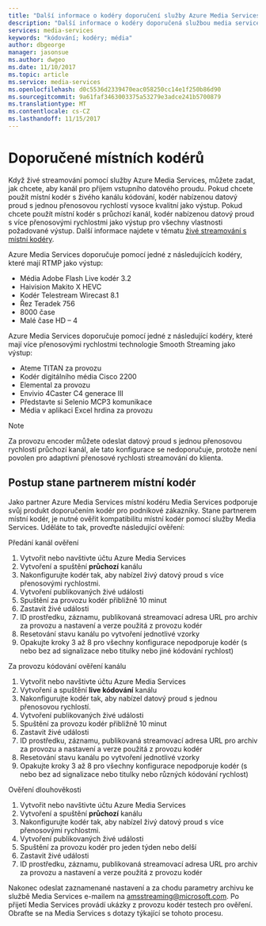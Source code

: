 ```yaml
---
title: "Další informace o kodéry doporučení služby Azure Media Services | Microsoft Docs"
description: "Další informace o kodéry doporučená službou media services"
services: media-services
keywords: "kódování; kodéry; média"
author: dbgeorge
manager: jasonsue
ms.author: dwgeo
ms.date: 11/10/2017
ms.topic: article
ms.service: media-services
ms.openlocfilehash: d0c5536d2339470eac058250cc14e1f250b86d90
ms.sourcegitcommit: 9a61faf3463003375a53279e3adce241b5700879
ms.translationtype: MT
ms.contentlocale: cs-CZ
ms.lasthandoff: 11/15/2017
---
```

# <a name="recommended-on-premises-encoders"></a>Doporučené místních kodérů
Když živé streamování pomocí služby Azure Media Services, můžete zadat, jak chcete, aby kanál pro příjem vstupního datového proudu. Pokud chcete použít místní kodér s živého kanálu kódování, kodér nabízenou datový proud s jednou přenosovou rychlostí vysoce kvalitní jako výstup. Pokud chcete použít místní kodér s průchozí kanál, kodér nabízenou datový proud s více přenosovými rychlostmi jako výstup pro všechny vlastnosti požadované výstup. Další informace najdete v tématu [živé streamování s místní kodéry](media-services-live-streaming-with-onprem-encoders.md).

Azure Media Services doporučuje pomocí jedné z následujících kodéry, které mají RTMP jako výstup:
- Média Adobe Flash Live kodér 3.2
- Haivision Makito X HEVC
- Kodér Telestream Wirecast 8.1
- Řez Teradek 756
- 8000 čase
- Malé čase HD – 4

Azure Media Services doporučuje pomocí jedné z následující kodéry, které mají více přenosovými rychlostmi technologie Smooth Streaming jako výstup:
- Ateme TITAN za provozu
- Kodér digitálního média Cisco 2200
- Elemental za provozu
- Envivio 4Caster C4 generace III
- Představte si Selenio MCP3 komunikace
- Média v aplikaci Excel hrdina za provozu

> [!NOTE]
> Za provozu encoder můžete odeslat datový proud s jednou přenosovou rychlostí průchozí kanál, ale tato konfigurace se nedoporučuje, protože není povolen pro adaptivní přenosové rychlosti streamování do klienta.

## <a name="how-to-become-an-on-prem-encoder-partner"></a>Postup stane partnerem místní kodér
Jako partner Azure Media Services místní kodéru Media Services podporuje svůj produkt doporučením kodér pro podnikové zákazníky. Stane partnerem místní kodér, je nutné ověřit kompatibilitu místní kodér pomocí služby Media Services. Uděláte to tak, proveďte následující ověření:

Předání kanál ověření
1. Vytvořit nebo navštivte účtu Azure Media Services
2. Vytvoření a spuštění **průchozí** kanálu
3. Nakonfigurujte kodér tak, aby nabízel živý datový proud s více přenosovými rychlostmi.
4. Vytvoření publikovaných živé události
5. Spuštění za provozu kodér přibližně 10 minut
6. Zastavit živé události
7. ID prostředku, záznamu, publikovaná streamovací adresa URL pro archiv za provozu a nastavení a verze použitá z provozu kodér
8. Resetování stavu kanálu po vytvoření jednotlivé vzorky
9. Opakujte kroky 3 až 8 pro všechny konfigurace nepodporuje kodér (s nebo bez ad signalizace nebo titulky nebo jiné kódování rychlost)

Za provozu kódování ověření kanálu
1. Vytvořit nebo navštivte účtu Azure Media Services
2. Vytvoření a spuštění **live kódování** kanálu
3. Nakonfigurujte kodér tak, aby nabízel datový proud s jednou přenosovou rychlostí.
4. Vytvoření publikovaných živé události
5. Spuštění za provozu kodér přibližně 10 minut
6. Zastavit živé události
7. ID prostředku, záznamu, publikovaná streamovací adresa URL pro archiv za provozu a nastavení a verze použitá z provozu kodér
8. Resetování stavu kanálu po vytvoření jednotlivé vzorky
9. Opakujte kroky 3 až 8 pro všechny konfigurace nepodporuje kodér (s nebo bez ad signalizace nebo titulky nebo různých kódování rychlost)

Ověření dlouhověkosti
1. Vytvořit nebo navštivte účtu Azure Media Services
2. Vytvoření a spuštění **průchozí** kanálu
3. Nakonfigurujte kodér tak, aby nabízel živý datový proud s více přenosovými rychlostmi.
4. Vytvoření publikovaných živé události
5. Spuštění za provozu kodér pro jeden týden nebo delší
6. Zastavit živé události
7. ID prostředku, záznamu, publikovaná streamovací adresa URL pro archiv za provozu a nastavení a verze použitá z provozu kodér

Nakonec odeslat zaznamenané nastavení a za chodu parametry archivu ke službě Media Services e-mailem na amsstreaming@microsoft.com. Po přijetí Media Services provádí ukázky z provozu kodér testech pro ověření. Obraťte se na Media Services s dotazy týkající se tohoto procesu.